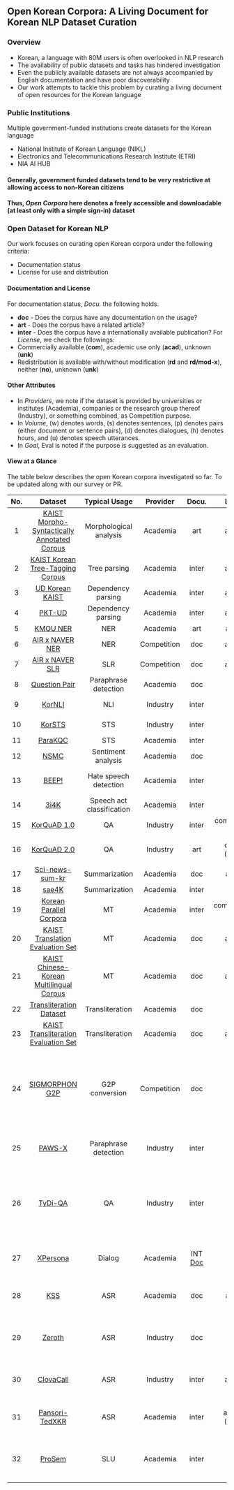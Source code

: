 ## Open Korean Corpora: A Living Document for Korean NLP Dataset Curation

### Overview
- Korean, a language with 80M users is often overlooked in NLP research
- The availability of public datasets and tasks has hindered investigation
- Even the publicly available datasets are not always accompanied by English documentation and have poor discoverability
- Our work attempts to tackle this problem by curating a living document of open resources for the Korean language

### Public Institutions
Multiple government-funded institutions create datasets for the Korean language
- National Institute of Korean Language (NIKL)
- Electronics and Telecommunications Research Institute (ETRI)
- NIA AI HUB
#### Generally, government funded datasets tend to be very restrictive at allowing access to non-Korean citizens
#### Thus, *Open Corpora* here denotes a freely accessible and downloadable (at least only with a simple sign-in) dataset

### Open Dataset for Korean NLP
Our work focuses on curating open Korean corpora under the following criteria:
- Documentation status
- License for use and distribution

#### Documentation and License
For documentation status, *Docu.* the following holds.
- **doc** - Does the corpus have any documentation on the usage?
- **art** - Does the corpus have a related article?
- **inter** - Does the corpus have a internationally available publication?
For *License*, we check the followings:
- Commercially available (**com**), academic use only (**acad**), unknown (**unk**)
- Redistribution is available with/without modification (**rd** and **rd/mod-x**), neither (**no**), unknown (**unk**)

#### Other Attributes
- In *Providers*, we note if the dataset is provided by universities or institutes (Academia), companies or the research group thereof (Industry), or something combined, as Competition purpose.
- In *Volume*, (w) denotes words, (s) denotes sentences, (p) denotes pairs (either document or sentence pairs), (d) denotes dialogues, (h) denotes hours, and (u) denotes speech utterances.
- In *Goal*, Eval is noted if the purpose is suggested as an evaluation.

#### View at a Glance
The table below describes the open Korean corpora investigated so far. To be updated along with our survey or PR.

|No.|Dataset|Typical Usage|Provider|Docu.|License|Volume|Goal|Lang.|
|:---:|:---:|:---:|:---:|:---:|:---:|:---:|:---:|:---:|
|1|[KAIST Morpho-Syntactically Annotated Corpus](http://semanticweb.kaist.ac.kr/home/index.php/KAIST_Corpus)|Morphological analysis|Academia|art|acad/no|70M (w)| - |ko|
|2|[KAIST Korean Tree-Tagging Corpus](http://semanticweb.kaist.ac.kr/home/index.php/KAIST_Corpus)|Tree parsing|Academia|inter|acad/no|30K (s)|-|ko|
|3|[UD Korean KAIST](https://github.com/emorynlp/ud-korean)|Dependency parsing|Academia|inter|acad/no|27K (s)|-|ko|
|4|[PKT-UD](https://github.com/emorynlp/ud-korean)|Dependency parsing |Academia|inter|acad/no|5K (s)|-|ko|
|5|[KMOU NER](https://github.com/kmounlp/NER)| NER| Academia|art|acad/rd|24K (s)|-|ko|
|6|[AIR x NAVER NER](http://air.changwon.ac.kr/?page_id=10)| NER |Competition|doc|acad/no|90K (s)|-|ko|
|7|[AIR x NAVER SLR](http://air.changwon.ac.kr/?page_id=14)|SLR|Competition|doc|acad/no|35K (s)|-|ko|
|8|[Question Pair](https://github.com/songys/Question_pair)| Paraphrase detection|Academia|doc|com/rd|10K (p)|-|ko|
|9|[KorNLI](https://github.com/kakaobrain/KorNLUDatasets)|NLI|Industry|inter|com/rd |1,000K (p)|-|ko|
|10|[KorSTS](https://github.com/kakaobrain/KorNLUDatasets)|STS|Industry|inter|com/rd|8,500 (p)|-|ko |
|11|[ParaKQC](https://github.com/warnikchow/ParaKQC)|STS|Academia|inter|com/rd|540K (p)|-|ko|
|12|[NSMC](https://github.com/e9t/nsmc)|Sentiment analysis|Academia|doc|com/rd|150K / 50K (s)|-|ko|
|13|[BEEP!](https://github.com/kocohub/korean-hate-speech)|Hate speech detection|Academia|inter|com/rd |8K / 500 / 1,000 (s)|-|ko|
|14|[3i4K](https://github.com/warnikchow/3i4k)|Speech act classification |Academia |inter|com/rd |55K / 6K (s)|-|ko|
|15|[KorQuAD 1.0](https://korquad.github.io/)|QA|Industry|inter|com/rd (mod-x)|60K / 5K / 4K (p)|-|ko|
|16|[KorQuAD 2.0](https://korquad.github.io/)|QA|Industry|art|com/red (mod-x)|80K / 10K / 10K (p)|-|ko|
|17|[Sci-news-sum-kr](https://github.com/theeluwin/sci-news-sum-kr-50)|Summarization|Academia|doc|acad/rd|50 (p)|Eval|ko|
|18|[sae4K](https://github.com/warnikchow/sae4k)|Summarization|Academia|inter|com/rd|50K (p)|-|ko|Structured argument extraction for Korean|
|19|[Korean Parallel Corpora](https://github.com/jungyeul/korean-parallel-corpora)|MT|Academia|inter|com/red(mod-x)|97K (p)|-|ko, en|-|
|20|[KAIST Translation Evaluation Set](http://semanticweb.kaist.ac.kr/home/index.php/Evaluateset2) |MT| Academia|doc|acad/no|3K (p)|Eval|ko, en|
|21|[KAIST Chinese-Korean Multilingual Corpus](http://semanticweb.kaist.ac.kr/home/index.php/Corpus9) |MT |Academia|doc|acad/no|60K (p)|-|ko, zh|
|22|[Transliteration Dataset](https://github.com/muik/transliteration)|Transliteration|Academia |doc|com/rd |35K (p)|-| ko, en|
|23|[KAIST Transliteration Evaluation Set](http://semanticweb.kaist.ac.kr/home/index.php/Evaluateset3)|Transliteration|Academia|doc|acad/no|7K (p)|Eval|ko, en|
|24|[SIGMORPHON G2P](https://sigmorphon.github.io/sharedtasks/2020/task1/) |G2P conversion|Competition |doc|com/rd |3,600 / 450 / 450 (p) |-|ko, en, hy, bg, fr, ka, hi, hu, is, lt, el|
|25|[PAWS-X](https://github.com/google-research-datasets/paws/tree/master/pawsx) | Paraphrase detection |Industry|inter|com/rd |5K / 2K / 2K (p)|-|ko, fr, es, de, zh, ja|-|
|26|[TyDi-QA](https://github.com/google-research-datasets/tydiqa)|QA|Industry|inter|com/rd |11K / 1,698 / 1,722 (p)|-|ko, en, ar, bn, fi, ja, id, sw, ru, te, th|
|27|[XPersona](https://github.com/HLTCHKUST/Xpersona) |Dialog |Academia |INT [Doc](https://arxiv.org/abs/2003.07568) |com/rd |299 (d) / 4,684 (s)|- |ko, en, it, fr, id, zh, ja|
|28|[KSS](https://github.com/Kyubyong/kss) |ASR|Academia|doc|acad/rd|12+ (h) / 13K (u) / 1 speaker |-|ko |
|29|[Zeroth](https://github.com/goodatlas/zeroth) |ASR|Industry|doc|com/rd|51+ (h) / 27K (s) / 46K (u) / 181 speakers|-|ko|
|30|[ClovaCall](https://github.com/clovaai/ClovaCall)|ASR|Industry|inter|acad/no|80+ (h) / 60K (u)/ 11K speakers|-|ko|
|31|[Pansori-TedXKR](https://github.com/yc9701/pansori-tedxkr-corpus)|ASR|Academia|inter|acad/rd / (mod-x)|3+ (h) / 3K (u)/ 41 speakers|-|ko|
|32|[ProSem](https://github.com/warnikchow/prosem)|SLU|Academia|inter|com/rd|6+ (h) / 3,500 (s) / 7K (u) / 2 speakers|-|ko|

